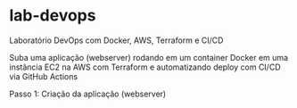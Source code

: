 # lab-devops
Laboratório DevOps com Docker, AWS, Terraform e CI/CD

Suba uma aplicação (webserver) rodando em um container Docker em uma instância EC2 na AWS com Terraform e automatizando deploy com CI/CD via GitHub Actions

Passo 1: Criação da aplicação (webserver)